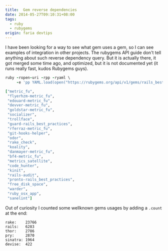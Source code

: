 ```yaml
---
title:  Gem reverse dependencies
date: 2014-05-27T09:10:31+08:00
tags:
  - ruby
  - rubygems
origin: faria devtips
---
```

I have been looking for a way to see what gem uses a gem, so I can see examples of integration in other projects. The rubygems API guide don't tell anything about such reverse dependency query. But it is actually there, it got merged some time ago, and optimized, but it is not documented yet (it runs really fast, kudos Rubygems guys).

```ruby
ruby -ropen-uri -rpp -ryaml \
     -e 'pp YAML.load(open("https://rubygems.org/api/v1/gems/rails_best_practices/reverse_dependencies.yaml"))'

["metric_fu",
 "flyerhzm-metric_fu",
 "edouard-metric_fu",
 "devver-metric_fu",
 "goldstar-metric_fu",
 "socializer",
 "trollface",
 "guard-rails_best_practices",
 "rferraz-metric_fu",
 "git-hooks-helper",
 "odor",
 "rake_check",
 "koality",
 "danmayer-metric_fu",
 "bf4-metric_fu",
 "metrics_satellite",
 "code_hunter",
 "kinit",
 "rails-audit",
 "pronto-rails_best_practices",
 "free_disk_space",
 "warder",
 "ruby_osx_app",
 "sanelint"]
```

Out of curiosity I counted some wellknown gems usages by adding a `.count` at the end:

```
rake:    23766
rails:   6283
thor:    2786
pry:     2870
sinatra: 1964
devise:  422 
```
